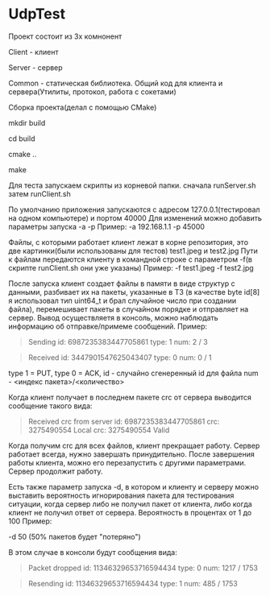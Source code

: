 # UdpTest

Проект состоит из 3х комнонент

Client - клиент

Server - сервер

Common - статическая библиотека. Общий код для клиента и сервера(Утилиты, протокол, работа с сокетами)

Сборка проекта(делал с помощью CMake)

mkdir build

cd build

cmake ..

make

Для теста запускаем скрипты из корневой папки.
сначала
runServer.sh
затем
runClient.sh

По умолчанию приложения запускаются с адресом 127.0.0.1(тестировал на одном компьютере) и портом 40000
Для изменений можно добавить параметры запуска 
-a <ip> -p <port>
Пример:
-a 192.168.1.1 -p 45000

Файлы, с которыми работает клиент лежат в корне репозитория, это две картинки(были использованы для тестов)
test1.jpeg и test2.jpg
Пути к файлам передаются клиенту в командной строке с параметром -f(в скрипте runClient.sh они уже указаны)
Пример:
-f test1.jpeg -f test2.jpg

После запуска клиент создает файлы в памяти в виде структур с данными, разбивает их на пакеты, указанные в ТЗ
(в качестве byte id[8] я использовал тип uint64_t и брал случайное число при создании файла),
перемешивает пакеты в случайном порядке и отправляет на сервер.
Вывод осуществляетя в консоль, можно наблюдать информацию об отправке/примеме сообщений.
Пример:
 
>Sending id: 6987235383447705861 type: 1 num: 2 / 3
 
>Received id: 3447901547625043407 type: 0 num: 0 / 1
 
type 1 = PUT, type 0 = ACK, id - случайно сгенеренный id для файла num - <индекс пакета>/<количество>
 
Когда клиент получает в последнем пакете crc от сервера выводится сообщение такого вида:
>Received crc from server id: 6987235383447705861 crc: 3275490554 Local crc: 3275490554 Valid

Когда получим  crc для всех файлов, клиент прекращает работу. Сервер работает всегда, нужно завершать принудительно.
После завершения работы клиента, можно его перезапустить с другими параметрами. Сервер продолжит работу.
  
Есть также параметр запуска -d, в котором и клиенту и серверу можно выставить вероятность
игнорирования пакета для тестирования ситуации, когда сервер либо не получил пакет от клиента, либо когда клиент не получил ответ от сервера.
Вероятность в процентах от 1 до 100
Пример:
 
 -d 50 (50% пакетов будет "потеряно")
 
В этом случае в консоли будут сообщения вида:
>Packet dropped id: 11346329653716594434 type: 0 num: 1217 / 1753

>Resending id: 11346329653716594434 type: 1 num: 485 / 1753
